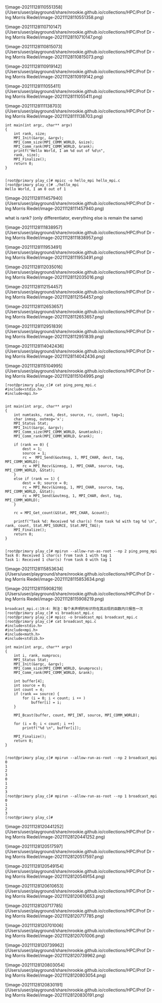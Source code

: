 ![image-20211128110551358](/Users/user/playground/share/nrookie.github.io/collections/HPC/Prof Dr - Ing Morris Riedel/image-20211128110551358.png)



![image-20211128110710147](/Users/user/playground/share/nrookie.github.io/collections/HPC/Prof Dr - Ing Morris Riedel/image-20211128110710147.png)





![image-20211128110815073](/Users/user/playground/share/nrookie.github.io/collections/HPC/Prof Dr - Ing Morris Riedel/image-20211128110815073.png)





![image-20211128110919142](/Users/user/playground/share/nrookie.github.io/collections/HPC/Prof Dr - Ing Morris Riedel/image-20211128110919142.png)



![image-20211128111055411](/Users/user/playground/share/nrookie.github.io/collections/HPC/Prof Dr - Ing Morris Riedel/image-20211128111055411.png)





![image-20211128111138703](/Users/user/playground/share/nrookie.github.io/collections/HPC/Prof Dr - Ing Morris Riedel/image-20211128111138703.png)





``` shell
int main(int argc, char** argv) 
{
	int rank, size;
	MPI_Init(&argc, &argv);
	MPI_Comm_size(MPI_COMM_WORLD, &size);
	MPI_Comm_rank(MPI_COMM_WORLD, &rank);
	printf("Hello World, I am %d out of %d\n",
	rank, size);
	MPI_Finalize();
	return 0;
}


[root@primary play_c]# mpicc -o hello_mpi hello_mpi.c 
[root@primary play_c]# ./hello_mpi 
Hello World, I am 0 out of 1
```



![image-20211128111457940](/Users/user/playground/share/nrookie.github.io/collections/HPC/Prof Dr - Ing Morris Riedel/image-20211128111457940.png)





what is rank? (only differentiator, everything else is remain the same)



![image-20211128111838957](/Users/user/playground/share/nrookie.github.io/collections/HPC/Prof Dr - Ing Morris Riedel/image-20211128111838957.png)





![image-20211128111953491](/Users/user/playground/share/nrookie.github.io/collections/HPC/Prof Dr - Ing Morris Riedel/image-20211128111953491.png)

![image-20211128112035016](/Users/user/playground/share/nrookie.github.io/collections/HPC/Prof Dr - Ing Morris Riedel/image-20211128112035016.png)





![image-20211128112154457](/Users/user/playground/share/nrookie.github.io/collections/HPC/Prof Dr - Ing Morris Riedel/image-20211128112154457.png)



![image-20211128112653657](/Users/user/playground/share/nrookie.github.io/collections/HPC/Prof Dr - Ing Morris Riedel/image-20211128112653657.png)

![image-20211128112951839](/Users/user/playground/share/nrookie.github.io/collections/HPC/Prof Dr - Ing Morris Riedel/image-20211128112951839.png)



![image-20211128114042436](/Users/user/playground/share/nrookie.github.io/collections/HPC/Prof Dr - Ing Morris Riedel/image-20211128114042436.png)



![image-20211128115104995](/Users/user/playground/share/nrookie.github.io/collections/HPC/Prof Dr - Ing Morris Riedel/image-20211128115104995.png)





``` shell
[root@primary play_c]# cat ping_pong_mpi.c 
#include<stdio.h>
#include<mpi.h>


int main(int argc, char** argv) 
{
	int numtasks, rank, dest, source, rc, count, tag=1;
	char inmsg, outmsg='x';
	MPI_Status Stat;
	MPI_Init(&argc, &argv);
	MPI_Comm_size(MPI_COMM_WORLD, &numtasks);
	MPI_Comm_rank(MPI_COMM_WORLD, &rank);

	if (rank == 0) {
		dest = 1;
		source = 1;
		rc =  MPI_Send(&outmsg, 1, MPI_CHAR, dest, tag, MPI_COMM_WORLD);
		rc = MPI_Recv(&inmsg, 1, MPI_CHAR, source, tag, MPI_COMM_WORLD, &Stat);
	}
	else if (rank == 1) {
		dest = 0; source = 0;
		rc = MPI_Recv(&inmsg, 1, MPI_CHAR, source, tag, MPI_COMM_WORLD, &Stat);
		rc = MPI_Send(&outmsg, 1, MPI_CHAR, dest, tag, MPI_COMM_WORLD);
	}

	rc = MPI_Get_count(&Stat, MPI_CHAR, &count);
	
	printf("Task %d: Received %d char(s) from task %d with tag %d \n", rank, count, Stat.MPI_SOURCE, Stat.MPI_TAG);
	MPI_Finalize();
	return 0;
}


[root@primary play_c]# mpirun --allow-run-as-root --np 2 ping_pong_mpi
Task 0: Received 1 char(s) from task 1 with tag 1 
Task 1: Received 1 char(s) from task 0 with tag 1 
```



![image-20211128115853634](/Users/user/playground/share/nrookie.github.io/collections/HPC/Prof Dr - Ing Morris Riedel/image-20211128115853634.png)



![image-20211128115908219](/Users/user/playground/share/nrookie.github.io/collections/HPC/Prof Dr - Ing Morris Riedel/image-20211128115908219.png)



``` shell
broadcast_mpi.c:19:4: 附注：每个未声明的标识符在其出现的函数内只报告一次
[root@primary play_c]# vi broadcast_mpi.c 
[root@primary play_c]# mpicc -o broadcast_mpi broadcast_mpi.c 
[root@primary play_c]# cat broadcast_mpi.c 
#include<stdio.h>
#include<mpi.h>
#include<math.h>
#include<stdlib.h>

int main(int argc, char** argv) 
{
	int i, rank, numprocs;
	MPI_Status Stat;
	MPI_Init(&argc, &argv);
	MPI_Comm_size(MPI_COMM_WORLD, &numprocs);
	MPI_Comm_rank(MPI_COMM_WORLD, &rank);

	int buffer[4];
	int source = 0;
	int count = 4;
	if (rank == source) {
		for (i = 0; i < count; i ++ )
			buffer[i] = i;
	}

	MPI_Bcast(buffer, count, MPI_INT, source, MPI_COMM_WORLD);

	for (i = 0; i < count; i ++)
		printf("%d \n", buffer[i]);

	MPI_Finalize();
	return 0;
}


[root@primary play_c]# mpirun --allow-run-as-root --np 2 broadcast_mpi
0 
1 
2 
3 
0 
1 
2 
3 
[root@primary play_c]# mpirun --allow-run-as-root --np 1 broadcast_mpi
0 
1 
2 
3 
[root@primary play_c]# 

```





![image-20211128120441252](/Users/user/playground/share/nrookie.github.io/collections/HPC/Prof Dr - Ing Morris Riedel/image-20211128120441252.png)





![image-20211128120517597](/Users/user/playground/share/nrookie.github.io/collections/HPC/Prof Dr - Ing Morris Riedel/image-20211128120517597.png)





![image-20211128120549154](/Users/user/playground/share/nrookie.github.io/collections/HPC/Prof Dr - Ing Morris Riedel/image-20211128120549154.png)



![image-20211128120610653](/Users/user/playground/share/nrookie.github.io/collections/HPC/Prof Dr - Ing Morris Riedel/image-20211128120610653.png)

![image-20211128120717785](/Users/user/playground/share/nrookie.github.io/collections/HPC/Prof Dr - Ing Morris Riedel/image-20211128120717785.png)

![image-20211128120701006](/Users/user/playground/share/nrookie.github.io/collections/HPC/Prof Dr - Ing Morris Riedel/image-20211128120701006.png)





![image-20211128120739962](/Users/user/playground/share/nrookie.github.io/collections/HPC/Prof Dr - Ing Morris Riedel/image-20211128120739962.png)



![image-20211128120803054](/Users/user/playground/share/nrookie.github.io/collections/HPC/Prof Dr - Ing Morris Riedel/image-20211128120803054.png)



![image-20211128120830191](/Users/user/playground/share/nrookie.github.io/collections/HPC/Prof Dr - Ing Morris Riedel/image-20211128120830191.png)